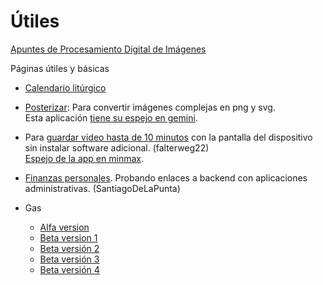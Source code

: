 # Útiles

[Apuntes de Procesamiento Digital de Imágenes](apuntes/PDI)

Páginas útiles y básicas

* [Calendario litúrgico](calendario)

* [Posterizar](posterizar): Para convertir imágenes complejas en png y svg.  
Esta aplicación [tiene su espejo en gemini](https://gemini.google.com/share/cf97223afd03).


* Para [guardar video hasta de 10 minutos](windyrec) con la pantalla del dispositivo sin instalar software adicional. (falterweg22)  
[Espejo de la app en minmax](https://7gpmq0nhe5iw.space.minimax.io).

* [Finanzas personales](https://cy7t0ywmwzmg.space.minimax.io/). Probando enlaces a backend con aplicaciones administrativas. (SantiagoDeLaPunta)

* Gas 
  * [Alfa version](https://ix0wa4ox1wtj.space.minimax.io)
  * [Beta version 1](https://rkfhblk2bzgb.space.minimax.io)
  * [Beta versión 2](https://cm5d6t2scv7f.space.minimax.io)
  * [Beta versión 3](https://xj3c4amz4mq6.space.minimax.io)
  * [Beta versión 4](https://zxxdrre7czno.space.minimax.io)
